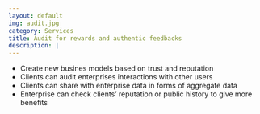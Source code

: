 ```yaml
---
layout: default
img: audit.jpg
category: Services
title: Audit for rewards and authentic feedbacks
description: |
---
```

- Create new busines models based on trust and reputation
- Clients can audit enterprises interactions with other users
- Clients can share with enterprise data in forms of aggregate data
- Enterprise can check clients’ reputation or public history to give more benefits


